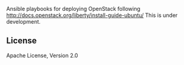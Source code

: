 Ansible playbooks for deploying OpenStack following http://docs.openstack.org/liberty/install-guide-ubuntu/
This is under development.

## License

Apache License, Version 2.0
